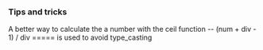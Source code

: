 ### Tips and tricks

A better way to calculate the a number with the ceil function -- (num + div - 1) / div ===== is used to avoid type_casting
